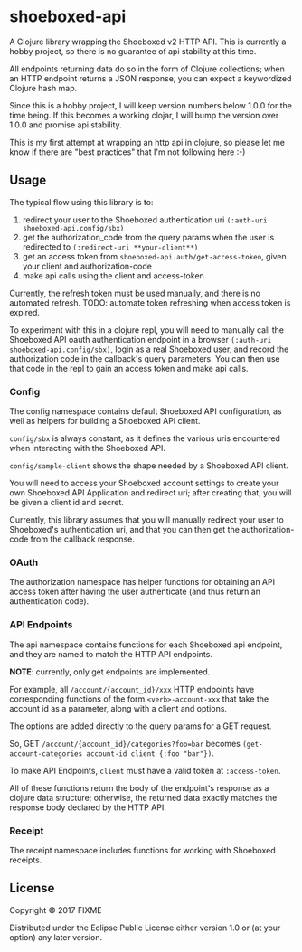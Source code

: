 # shoeboxed-api

A Clojure library wrapping the Shoeboxed v2 HTTP API. This is currently a hobby project, so there is no guarantee of api stability at this time. 

All endpoints returning data do so in the form of Clojure collections; when an HTTP endpoint returns a JSON response, you can expect a keywordized Clojure hash map. 

Since this is a hobby project, I will keep version numbers below 1.0.0 for the time being. If this becomes a working clojar, I will bump the version over 1.0.0 and promise api stability.

This is my first attempt at wrapping an http api in clojure, so please let me know if there are "best practices" that I'm not following here :-)

## Usage

The typical flow using this library is to: 

1. redirect your user to the Shoeboxed authentication uri `(:auth-uri shoeboxed-api.config/sbx)`
2. get the authorization_code from the query params when the user is redirected to `(:redirect-uri **your-client**)`
3. get an access token from `shoeboxed-api.auth/get-access-token`, given your client and authorization-code
4. make api calls using the client and access-token

Currently, the refresh token must be used manually, and there is no automated refresh. TODO: automate token refreshing when access token is expired.

To experiment with this in a clojure repl, you will need to manually call the Shoeboxed API oauth authentication endpoint in a browser `(:auth-uri shoeboxed-api.config/sbx)`, login as a real Shoeboxed user, and record the authorization code in the callback's query parameters. You can then use that code in the repl to gain an access token and make api calls. 

### Config

The config namespace contains default Shoeboxed API configuration, as well as helpers for building a Shoeboxed API client. 

`config/sbx` is always constant, as it defines the various uris encountered when interacting with the Shoeboxed API. 

`config/sample-client` shows the shape needed by a Shoeboxed API client. 

You will need to access your Shoeboxed account settings to create your own Shoeboxed API Application and redirect uri; after creating that, you will be given a client id and secret.

Currently, this library assumes that you will manually redirect your user to Shoeboxed's authentication uri, and that you can then get the authorization-code from the callback response. 

### OAuth

The authorization namespace has helper functions for obtaining an API access token after having the user authenticate (and thus return an authentication code). 

### API Endpoints

The api namespace contains functions for each Shoeboxed api endpoint, and they are named to match the HTTP API endpoints. 

**NOTE**: currently, only get endpoints are implemented.

For example, all `/account/{account_id}/xxx` HTTP endpoints have corresponding functions of the form `<verb>-account-xxx` that take the account id as a parameter, along with a client and options. 

The options are added directly to the query params for a GET request. 

So, GET `/account/{account_id}/categories?foo=bar` becomes `(get-account-categories account-id client {:foo "bar"})`.

To make API Endpoints, `client` must have a valid token at `:access-token`. 

All of these functions return the body of the endpoint's response as a clojure data structure; otherwise, the returned data exactly matches the response body declared by the HTTP API. 

### Receipt

The receipt namespace includes functions for working with Shoeboxed receipts. 

## License

Copyright © 2017 FIXME

Distributed under the Eclipse Public License either version 1.0 or (at
your option) any later version.
